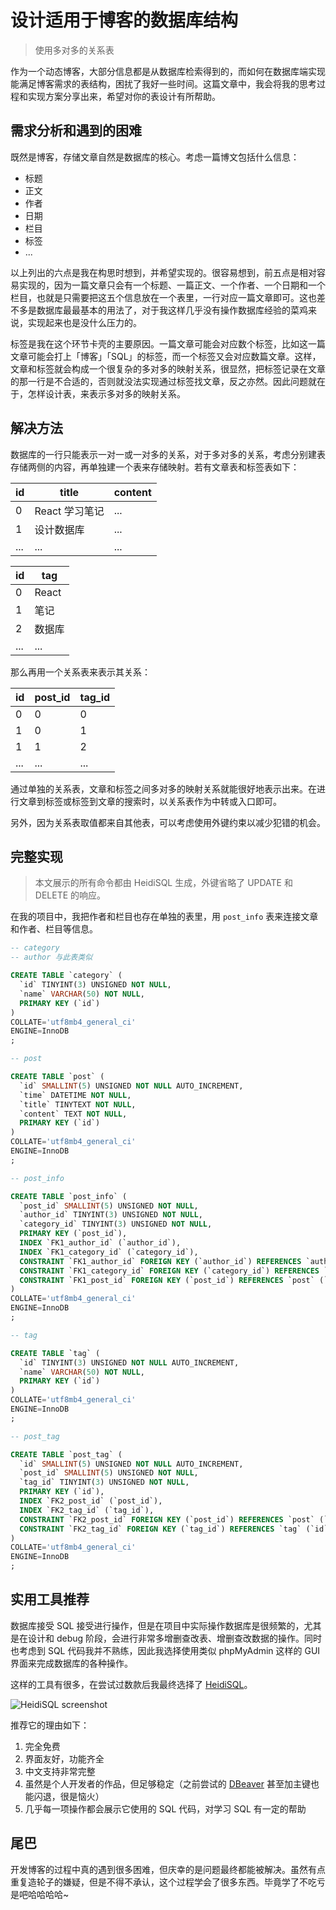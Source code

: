 # 设计适用于博客的数据库结构

> 使用多对多的关系表

作为一个动态博客，大部分信息都是从数据库检索得到的，而如何在数据库端实现能满足博客需求的表结构，困扰了我好一些时间。这篇文章中，我会将我的思考过程和实现方案分享出来，希望对你的表设计有所帮助。

## 需求分析和遇到的困难

既然是博客，存储文章自然是数据库的核心。考虑一篇博文包括什么信息：

- 标题
- 正文
- 作者
- 日期
- 栏目
- 标签
- ...

以上列出的六点是我在构思时想到，并希望实现的。很容易想到，前五点是相对容易实现的，因为一篇文章只会有一个标题、一篇正文、一个作者、一个日期和一个栏目，也就是只需要把这五个信息放在一个表里，一行对应一篇文章即可。这也差不多是数据库最最基本的用法了，对于我这样几乎没有操作数据库经验的菜鸡来说，实现起来也是没什么压力的。

标签是我在这个环节卡壳的主要原因。一篇文章可能会对应数个标签，比如这一篇文章可能会打上「博客」「SQL」的标签，而一个标签又会对应数篇文章。这样，文章和标签就会构成一个很复杂的多对多的映射关系，很显然，把标签记录在文章的那一行是不合适的，否则就没法实现通过标签找文章，反之亦然。因此问题就在于，怎样设计表，来表示多对多的映射关系。

## 解决方法

数据库的一行只能表示一对一或一对多的关系，对于多对多的关系，考虑分别建表存储两侧的内容，再单独建一个表来存储映射。若有文章表和标签表如下：

| id | title | content |
| --- | --- | ---|
| 0 | React 学习笔记 | ... |
| 1 | 设计数据库 | ... |
| ... | ... | ... |

| id | tag |
| --- | --- |
| 0 | React |
| 1 | 笔记 |
| 2 | 数据库 |
| ... | ... |

那么再用一个关系表来表示其关系：

| id | post_id | tag_id |
| --- | --- | ---|
| 0 | 0 | 0 |
| 1 | 0 | 1 |
| 1 | 1 | 2 |
| ... | ... | ... |

通过单独的关系表，文章和标签之间多对多的映射关系就能很好地表示出来。在进行文章到标签或标签到文章的搜索时，以关系表作为中转或入口即可。

另外，因为关系表取值都来自其他表，可以考虑使用外键约束以减少犯错的机会。

## 完整实现

> 本文展示的所有命令都由 HeidiSQL 生成，外键省略了 UPDATE 和 DELETE 的响应。

在我的项目中，我把作者和栏目也存在单独的表里，用 `post_info` 表来连接文章和作者、栏目等信息。

```sql
-- category
-- author 与此表类似

CREATE TABLE `category` (
  `id` TINYINT(3) UNSIGNED NOT NULL,
  `name` VARCHAR(50) NOT NULL,
  PRIMARY KEY (`id`)
)
COLLATE='utf8mb4_general_ci'
ENGINE=InnoDB
;
```

```sql
-- post

CREATE TABLE `post` (
  `id` SMALLINT(5) UNSIGNED NOT NULL AUTO_INCREMENT,
  `time` DATETIME NOT NULL,
  `title` TINYTEXT NOT NULL,
  `content` TEXT NOT NULL,
  PRIMARY KEY (`id`)
)
COLLATE='utf8mb4_general_ci'
ENGINE=InnoDB
;
```

```sql
-- post_info

CREATE TABLE `post_info` (
  `post_id` SMALLINT(5) UNSIGNED NOT NULL,
  `author_id` TINYINT(3) UNSIGNED NOT NULL,
  `category_id` TINYINT(3) UNSIGNED NOT NULL,
  PRIMARY KEY (`post_id`),
  INDEX `FK1_author_id` (`author_id`),
  INDEX `FK1_category_id` (`category_id`),
  CONSTRAINT `FK1_author_id` FOREIGN KEY (`author_id`) REFERENCES `author` (`id`),
  CONSTRAINT `FK1_category_id` FOREIGN KEY (`category_id`) REFERENCES `category` (`id`),
  CONSTRAINT `FK1_post_id` FOREIGN KEY (`post_id`) REFERENCES `post` (`id`)
)
COLLATE='utf8mb4_general_ci'
ENGINE=InnoDB
;
```

```sql
-- tag

CREATE TABLE `tag` (
  `id` TINYINT(3) UNSIGNED NOT NULL AUTO_INCREMENT,
  `name` VARCHAR(50) NOT NULL,
  PRIMARY KEY (`id`)
)
COLLATE='utf8mb4_general_ci'
ENGINE=InnoDB
;
```

```sql
-- post_tag

CREATE TABLE `post_tag` (
  `id` SMALLINT(5) UNSIGNED NOT NULL AUTO_INCREMENT,
  `post_id` SMALLINT(5) UNSIGNED NOT NULL,
  `tag_id` TINYINT(3) UNSIGNED NOT NULL,
  PRIMARY KEY (`id`),
  INDEX `FK2_post_id` (`post_id`),
  INDEX `FK2_tag_id` (`tag_id`),
  CONSTRAINT `FK2_post_id` FOREIGN KEY (`post_id`) REFERENCES `post` (`id`),
  CONSTRAINT `FK2_tag_id` FOREIGN KEY (`tag_id`) REFERENCES `tag` (`id`)
)
COLLATE='utf8mb4_general_ci'
ENGINE=InnoDB
;
```

## 实用工具推荐

数据库接受 SQL 接受进行操作，但是在项目中实际操作数据库是很频繁的，尤其是在设计和 debug 阶段，会进行非常多增删查改表、增删查改数据的操作。同时也考虑到 SQL 代码我并不熟练，因此我选择使用类似 phpMyAdmin 这样的 GUI 界面来完成数据库的各种操作。

这样的工具有很多，在尝试过数款后我最终选择了 [HeidiSQL](https://www.heidisql.com/)。

![HeidiSQL screenshot](https://i.loli.net/2020/02/27/JvAxa1QILRmBMbq.png)

推荐它的理由如下：

1. 完全免费
2. 界面友好，功能齐全
3. 中文支持非常完整
4. 虽然是个人开发者的作品，但足够稳定（之前尝试的 [DBeaver](https://dbeaver.io/) 甚至加主键也能闪退，很是恼火）
5. 几乎每一项操作都会展示它使用的 SQL 代码，对学习 SQL 有一定的帮助

## 尾巴

开发博客的过程中真的遇到很多困难，但庆幸的是问题最终都能被解决。虽然有点重复造轮子的嫌疑，但是不得不承认，这个过程学会了很多东西。毕竟学了不吃亏是吧哈哈哈哈~
